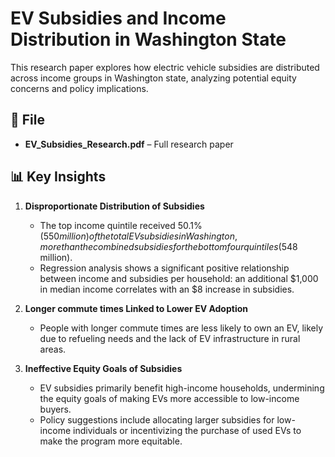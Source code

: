 # EV Subsidies and Income Distribution in Washington State
This research paper explores how electric vehicle subsidies are distributed across income groups in Washington state, analyzing potential equity concerns and policy implications.

## 📄 File
- **EV_Subsidies_Research.pdf** – Full research paper

## 📊 Key Insights

1. **Disproportionate Distribution of Subsidies**
    - The top income quintile received 50.1% ($550 million) of the total EV subsidies in Washington, more than the combined subsidies for the bottom four quintiles ($548 million).
    - Regression analysis shows a significant positive relationship between income and subsidies per household: an additional $1,000 in median income correlates with an $8 increase in subsidies.
    
2. **Longer commute times Linked to Lower EV Adoption**
    - People with longer commute times are less likely to own an EV, likely due to refueling needs and the lack of EV infrastructure in rural areas.

3. **Ineffective Equity Goals of Subsidies**
    - EV subsidies primarily benefit high-income households, undermining the equity goals of making EVs more accessible to low-income buyers.
    - Policy suggestions include allocating larger subsidies for low-income individuals or incentivizing the purchase of used EVs to make the program more equitable.
